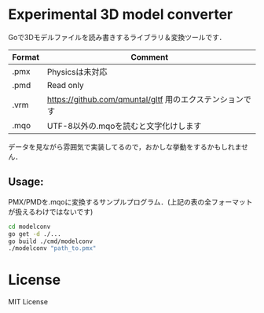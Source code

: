 # Experimental 3D model converter

Goで3Dモデルファイルを読み書きするライブラリ＆変換ツールです．

| Format | Comment |
| ------ | --- |
| .pmx   | Physicsは未対応 |
| .pmd   | Read only |
| .vrm   | https://github.com/qmuntal/gltf 用のエクステンションです |
| .mqo   | UTF-8以外の.mqoを読むと文字化けします |

データを見ながら雰囲気で実装してるので，おかしな挙動をするかもしれません．

## Usage:

PMX/PMDを.mqoに変換するサンプルプログラム．(上記の表の全フォーマットが扱えるわけではないです)

```bash
cd modelconv
go get -d ./...
go build ./cmd/modelconv
./modelconv "path_to.pmx"
```

# License

MIT License
